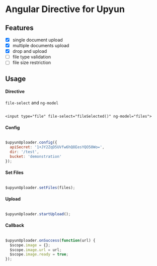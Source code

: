 Angular Directive for Upyun
===========================

## Features

- [x] single document upload
- [x] multiple documents upload
- [x] drop and upload
- [ ] file type validation
- [ ] file size restriction

## Usage

#### Directive

`file-select` and `ng-model`

```

<input type="file" file-select="fileSelected()" ng-model="files">

```

#### Config

```js

$upyunUploader.config({
  apiSecret: '1+JY2ZqD5UVfw6hQ8EesYQO50Wo=',
  dir: '/test',
  bucket: 'demonstration'
});

```

#### Set Files

```js

$upyunUploader.setFiles(files);


```

#### Upload

```js

$upyunUploader.startUpload();


```

#### Callback

```js

$upyunUploader.onSuccess(function(url) {
  $scope.image = {};
  $scope.image.url = url;
  $scope.image.ready = true;
});

```
